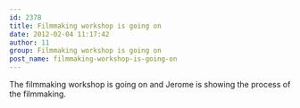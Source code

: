 ```yaml
---
id: 2378
title: Filmmaking workshop is going on
date: 2012-02-04 11:17:42
author: 11
group: Filmmaking workshop is going on
post_name: filmmaking-workshop-is-going-on
---
```


The filmmaking workshop is going on and Jerome is showing the process of the filmmaking.
